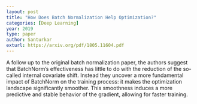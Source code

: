 ```yaml
---
layout: post
title: "How Does Batch Normalization Help Optimization?"
categories: [Deep Learning]
year: 2019
type: paper
author: Santurkar
exturl: https://arxiv.org/pdf/1805.11604.pdf
---
```


A follow up to the original batch normalization paper, the authors suggest that BatchNorm’s effectiveness has little to do with the reduction of the so-called internal covariate shift. Instead they uncover a more fundamental impact of BatchNorm on the training process: it makes the optimization landscape significantly smoother. This smoothness induces a more predictive and stable behavior of the gradient, allowing for faster training. 
